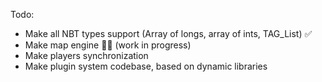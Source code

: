 Todo:

- Make all NBT types support (Array of longs, array of ints, TAG_List) ✅
- Make map engine 👩‍💻 (work in progress)
- Make players synchronization
- Make plugin system codebase, based on dynamic libraries
